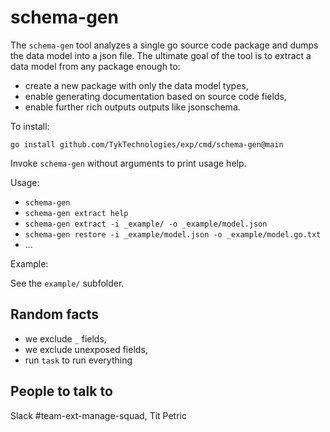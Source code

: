 # schema-gen

The `schema-gen` tool analyzes a single go source code package and dumps
the data model into a json file. The ultimate goal of the tool is to
extract a data model from any package enough to:

- create a new package with only the data model types,
- enable generating documentation based on source code fields,
- enable further rich outputs outputs like jsonschema.

To install:

`go install github.com/TykTechnologies/exp/cmd/schema-gen@main`

Invoke `schema-gen` without arguments to print usage help.

Usage:

- `schema-gen`
- `schema-gen extract help`
- `schema-gen extract -i _example/ -o _example/model.json`
- `schema-gen restore -i _example/model.json -o _example/model.go.txt`
- ...

Example:

See the `example/` subfolder.

## Random facts

- we exclude `_` fields,
- we exclude unexposed fields,
- run `task` to run everything

## People to talk to

Slack #team-ext-manage-squad, Tit Petric
